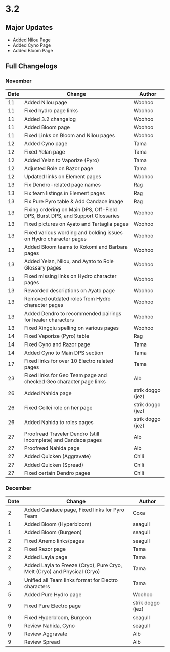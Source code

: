 # 3.2

## Major Updates

* Added Nilou Page
* Added Cyno Page
* Added Bloom Page

## Full Changelogs

### November

| Date | Change                                                                        | Author            |
| ---- | ----------------------------------------------------------------------------- | ----------------- |
| 11   | Added Nilou page                                                              | Woohoo            |
| 11   | Fixed hydro page links                                                        | Woohoo            |
| 11   | Added 3.2 changelog                                                           | Woohoo            |
| 11   | Added Bloom page                                                              | Woohoo            |
| 11   | Fixed Links on Bloom and Nilou pages                                          | Woohoo            |
| 12   | Added Cyno page                                                               | Tama              |
| 12   | Fixed Yelan page                                                              | Tama              |
| 12   | Added Yelan to Vaporize (Pyro)                                                | Tama              |
| 12   | Adjusted Role on Razor page                                                   | Tama              |
| 12   | Updated links on Element pages                                                | Woohoo            |
| 13   | Fix Dendro-related page names                                                 | Rag               |
| 13   | Fix team listings in Element pages                                            | Rag               |
| 13   | Fix Pure Pyro table & Add Candace image                                       | Rag               |
| 13   | Fixing ordering on Main DPS, Off-Field DPS, Burst DPS, and Support Glossaries | Woohoo            |
| 13   | Fixed pictures on Ayato and Tartaglia pages                                   | Woohoo            |
| 13   | Fixed various wording and bolding issues on Hydro character pages             | Woohoo            |
| 13   | Added Bloom teams to Kokomi and Barbara pages                                 | Woohoo            |
| 13   | Added Yelan, Nilou, and Ayato to Role Glossary pages                          | Woohoo            |
| 13   | Fixed missing links on Hydro character pages                                  | Woohoo            |
| 13   | Reworded descriptions on Ayato page                                           | Woohoo            |
| 13   | Removed outdated roles from Hydro character pages                             | Woohoo            |
| 13   | Added Dendro to recommended pairings for healer characters                    | Woohoo            |
| 13   | Fixed Xingqiu spelling on various pages                                       | Woohoo            |
| 14   | Fixed Vaporize (Pyro) table                                                   | Rag               |
| 14   | Fixed Cyno and Razor page                                                     | Tama              |
| 14   | Added Cyno to Main DPS section                                                | Tama              |
| 17   | Fixed links for over 10 Electro related pages                                 | Tama              |
| 23   | Fixed links for Geo Team page and checked Geo character page links            | Alb               |
| 26   | Added Nahida page                                                             | strik doggo (jez) |
| 26   | Fixed Collei role on her page                                                 | strik doggo (jez) |
| 26   | Added Nahida to roles pages                                                   | strik doggo (jez) |
| 27   | Proofread Traveler Dendro (still incomplete) and Candace pages                | Alb               |
| 27   | Proofread Nahida page                                                         | Alb               |
| 27   | Added Quicken (Aggravate)                                                     | Chili             |
| 27   | Added Quicken (Spread)                                                        | Chili             |
| 27   | Fixed certain Dendro pages                                                    | Chili             |

### December

| Date | Change                                                                   | Author            |
| ---- | ------------------------------------------------------------------------ | ----------------- |
| 2    | Added Candace page, Fixed links for Pyro Team                            | Coxa              |
| 1    | Added Bloom (Hyperbloom)                                                 | seagull           |
| 1    | Added Bloom (Burgeon)                                                    | seagull           |
| 2    | Fixed Anemo links/pages                                                  | seagull           |
| 2    | Fixed Razor page                                                         | Tama              |
| 2    | Added Layla page                                                         | Tama              |
| 2    | Added Layla to Freeze (Cryo), Pure Cryo, Melt (Cryo) and Physical (Cryo) | Tama              |
| 3    | Unified all Team links format for Electro characters                     | Tama              |
| 5    | Added Pure Hydro page                                                    | Woohoo            |
| 9    | Fixed Pure Electro page                                                  | strik doggo (jez) |
| 9    | Fixed Hyperbloom, Burgeon                                                | seagull           |
| 9    | Review Nahida, Cyno                                                      | seagull           |
| 9    | Review Aggravate                                                         | Alb               |
| 9    | Review Spread                                                            | Alb               |

